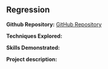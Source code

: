 ## Regression

**Github Repository:** [GitHub Repository](https://github.com/drewc747/deep-learning-examples/tree/master/language_processing)

**Techniques Explored:** 

**Skills Demonstrated:** 

**Project description:** 

